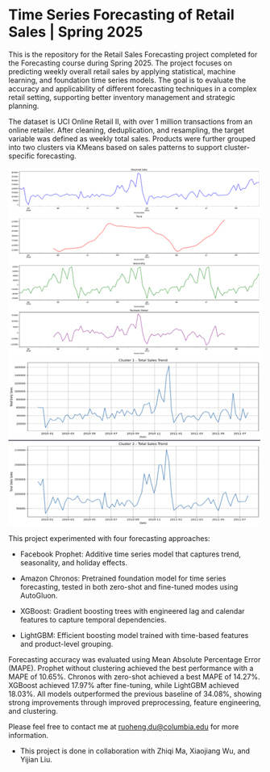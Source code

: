 # Time Series Forecasting of Retail Sales | Spring 2025
This is the repository for the Retail Sales Forecasting project completed for the Forecasting course during Spring 2025. The project focuses on predicting weekly overall retail sales by applying statistical, machine learning, and foundation time series models. The goal is to evaluate the accuracy and applicability of different forecasting techniques in a complex retail setting, supporting better inventory management and strategic planning.

The dataset is UCI Online Retail II, with over 1 million transactions from an online retailer. After cleaning, deduplication, and resampling, the target variable was defined as weekly total sales. Products were further grouped into two clusters via KMeans based on sales patterns to support cluster-specific forecasting.

<img width="500" alt="eda" src="https://github.com/ruoheng-du/retail-sales-forecast/raw/main/assets/eda.png">

<img width="500" alt="cluster" src="https://github.com/ruoheng-du/retail-sales-forecast/raw/main/assets/cluster.png">

This project experimented with four forecasting approaches:

- Facebook Prophet: Additive time series model that captures trend, seasonality, and holiday effects.

- Amazon Chronos: Pretrained foundation model for time series forecasting, tested in both zero-shot and fine-tuned modes using AutoGluon.

- XGBoost: Gradient boosting trees with engineered lag and calendar features to capture temporal dependencies.

- LightGBM: Efficient boosting model trained with time-based features and product-level grouping.

Forecasting accuracy was evaluated using Mean Absolute Percentage Error (MAPE). Prophet without clustering achieved the best performance with a MAPE of 10.65%. Chronos with zero-shot achieved a best MAPE of 14.27%. XGBoost achieved 17.97% after fine-tuning, while LightGBM achieved 18.03%. All models outperformed the previous baseline of 34.08%, showing strong improvements through improved preprocessing, feature engineering, and clustering.

Please feel free to contact me at ruoheng.du@columbia.edu for more information.

* This project is done in collaboration with Zhiqi Ma, Xiaojiang Wu, and Yijian Liu.
